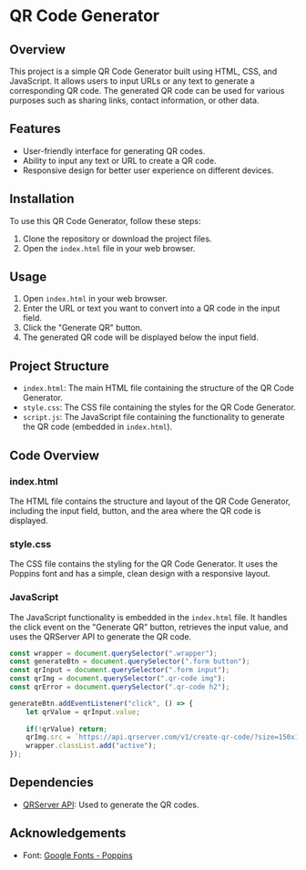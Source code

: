 # QR Code Generator

## Overview

This project is a simple QR Code Generator built using HTML, CSS, and JavaScript. It allows users to input URLs or any text to generate a corresponding QR code. The generated QR code can be used for various purposes such as sharing links, contact information, or other data.

## Features

- User-friendly interface for generating QR codes.
- Ability to input any text or URL to create a QR code.
- Responsive design for better user experience on different devices.

## Installation

To use this QR Code Generator, follow these steps:

1. Clone the repository or download the project files.
2. Open the `index.html` file in your web browser.

## Usage

1. Open `index.html` in your web browser.
2. Enter the URL or text you want to convert into a QR code in the input field.
3. Click the "Generate QR" button.
4. The generated QR code will be displayed below the input field.

## Project Structure

- `index.html`: The main HTML file containing the structure of the QR Code Generator.
- `style.css`: The CSS file containing the styles for the QR Code Generator.
- `script.js`: The JavaScript file containing the functionality to generate the QR code (embedded in `index.html`).

## Code Overview

### index.html

The HTML file contains the structure and layout of the QR Code Generator, including the input field, button, and the area where the QR code is displayed.

### style.css

The CSS file contains the styling for the QR Code Generator. It uses the Poppins font and has a simple, clean design with a responsive layout.

### JavaScript

The JavaScript functionality is embedded in the `index.html` file. It handles the click event on the "Generate QR" button, retrieves the input value, and uses the QRServer API to generate the QR code.

```javascript
const wrapper = document.querySelector(".wrapper");
const generateBtn = document.querySelector(".form button");
const qrInput = document.querySelector(".form input");
const qrImg = document.querySelector(".qr-code img");
const qrError = document.querySelector(".qr-code h2");

generateBtn.addEventListener("click", () => {
    let qrValue = qrInput.value;
    
    if(!qrValue) return;
    qrImg.src = `https://api.qrserver.com/v1/create-qr-code/?size=150x150&data=${qrValue}`;
    wrapper.classList.add("active");
});
```

## Dependencies

- [QRServer API](https://goqr.me/api/): Used to generate the QR codes.

## Acknowledgements

- Font: [Google Fonts - Poppins](https://fonts.google.com/specimen/Poppins)

